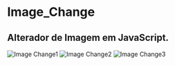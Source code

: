# Image_Change
## Alterador de Imagem em JavaScript.

![Image Change1](https://user-images.githubusercontent.com/78692465/232648186-101d15d0-7433-45cb-80b3-ecf646b5c232.png)
![Image Change2](https://user-images.githubusercontent.com/78692465/232648197-2e2ca5b9-a8bb-4c20-acd6-5f93f1e15ca4.png)
![Image Change3](https://user-images.githubusercontent.com/78692465/232648208-19c961b3-a1ee-4fcd-b945-d1d97452825f.png)
